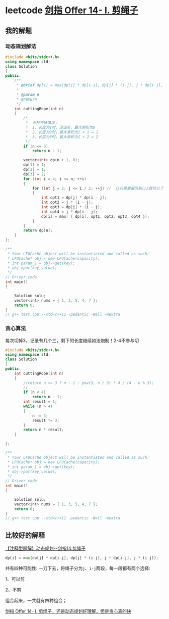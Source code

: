 # leetcode [剑指 Offer 14- I. 剪绳子](https://leetcode.cn/problems/jian-sheng-zi-lcof/)

## 我的解题



### 动态规划解法

```C++
#include <bits/stdc++.h>
using namespace std;
class Solution
{
public:
	/**
	 * @brief dp[i] = max(dp[j] * dp[i-j], dp[j] * (i-j), j * dp[i-j], j * (i-j));
	 *
	 * @param n
	 * @return
	 */
	int cuttingRope(int n)
	{
		/*
		 *  三种特殊情况：
		 *  1、长度为1时，没法剪，最大乘积为0
		 *  2、长度为2时，最大乘积为1 × 1 = 1
		 *  3、长度为3时，最大乘积为1 × 2 = 2
		 */
		if (n <= 3)
			return n - 1;

		vector<int> dp(n + 1, 0);
		dp[1] = 1;
		dp[2] = 1;
		dp[3] = 2;
		for (int i = 4; i <= n; ++i)
		{
			for (int j = 2; j <= i / 2; ++j) // （j只需要遍历到i/2就可以了，两边对称的。比如4剪成 1|3 和 3|1 结果是一样的）
			{
				int opt1 = dp[j] * dp[i - j];
				int opt2 = j * (i - j);
				int opt3 = dp[j] * (i - j);
				int opt4 = j * dp[i - j];
				dp[i] = max( { dp[i], opt1, opt2, opt3, opt4 });
			}
		}
		return dp[n];
	}
};

/**
 * Your LFUCache object will be instantiated and called as such:
 * LFUCache* obj = new LFUCache(capacity);
 * int param_1 = obj->get(key);
 * obj->put(key,value);
 */
// Driver code
int main()
{

	Solution solu;
	vector<int> nums = { 1, 3, 5, 4, 7 };
	return 0;
}
// g++ test.cpp --std=c++11 -pedantic -Wall -Wextra


```



### 贪心算法

每次切掉3，记录有几个三，剩下的长度继续如法炮制！2-4不参与切

```C++
#include <bits/stdc++.h>
using namespace std;
class Solution
{
public:
	int cuttingRope(int n)
	{
		//return n <= 3 ? n - 1 : pow(3, n / 3) * 4 / (4 - n % 3);
		//
		if (n < 4)
			return n - 1;
		int result = 1;
		while (n > 4)
		{
			n -= 3;
			result *= 3;
		}
		return n * result;
	}

};

/**
 * Your LFUCache object will be instantiated and called as such:
 * LFUCache* obj = new LFUCache(capacity);
 * int param_1 = obj->get(key);
 * obj->put(key,value);
 */
// Driver code
int main()
{

	Solution solu;
	vector<int> nums = { 1, 3, 5, 4, 7 };
	return 0;
}
// g++ test.cpp --std=c++11 -pedantic -Wall -Wextra


```



## 比较好的解释

[【注释型题解】动态规划--剑指14.剪绳子](https://leetcode.cn/problems/jian-sheng-zi-lcof/solution/zhu-shi-xing-ti-jie-dong-tai-gui-hua-jia-4xfp/)

```python
dp[i] = max(dp[j] * dp[i-j], dp[j] * (i-j), j * dp[i-j], j * (i-j));
```

共有四种可能性: 一刀下去，将绳子分为`j`、`i-j`两段，每一段都有两个选择: 

1、可以剪

2、不剪

组合起来，一共就有四种组合；

[剑指 Offer 14- I. 剪绳子，还是动态规划好理解，但是贪心真的快](https://leetcode.cn/problems/jian-sheng-zi-lcof/solution/jian-zhi-offer-14-i-jian-sheng-zi-huan-s-xopj/)

